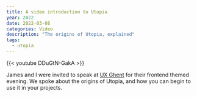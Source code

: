 ```yaml
---
title: A video introduction to Utopia
year: 2022
date: 2022-03-08
categories: Video
description: "The origins of Utopia, explained"
tags:
  - utopia
---
```


{{< youtube DDuGtN-GakA >}}

James and I were invited to speak at [UX Ghent](https://twitter.com/uxghent) for their frontend themed evening. We spoke about the origins of Utopia, and how you can begin to use it in your projects.
